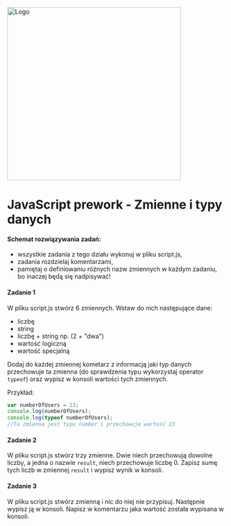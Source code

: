 <img alt="Logo" src="http://coderslab.pl/svg/logo-coderslab.svg" width="400">

#  JavaScript prework - Zmienne i typy danych

#### Schemat rozwiązywania zadań:

* wszystkie zadania z tego działu wykonuj w pliku script.js,
* zadania rozdzielaj komentarzami,
* pamiętaj o definiowaniu różnych nazw zmiennych w każdym zadaniu, bo inaczej będą się nadpisywać!


#### Zadanie 1
W pliku script.js stwórz 6 zmiennych. Wstaw do nich następujące dane:

* liczbę
* string
* liczbę + string np. (2 + "dwa")
* wartość logiczną
* wartość specjalną

Dodaj do każdej zmiennej kometarz z informacją jaki typ danych przechowuje ta zmienna (do sprawdzenia typu wykorzystaj operator ```typeof```) oraz wypisz w konsoli wartości tych zmiennych.


Przykład:
```JavaScript
var numberOfUsers = 23;
console.log(numberOfUsers);
console.log(typeof numberOfUsers);
//Ta zmienna jest typu number i przechowuje wartość 23
```

#### Zadanie 2
W pliku script.js stwórz trzy zmienne. Dwie niech przechowują dowolne liczby, a jedna o nazwie ```result```, niech przechowuje liczbę 0.
Zapisz sumę tych liczb w zmiennej ```result``` i wypisz wynik w konsoli.


#### Zadanie 3
W pliku script.js stwórz zmienną i nic do niej nie przypisuj. Następnie wypisz ją w konsoli. Napisz w komentarzu jaka wartość została wypisana w konsoli.
